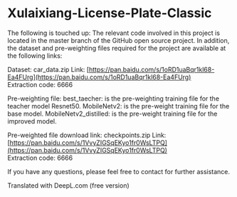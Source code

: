 # Xulaixiang-License-Plate-Classic
The following is touched up:
The relevant code involved in this project is located in the master branch of the GitHub open source project. In addition, the dataset and pre-weighting files required for the project are available at the following links:

Dataset: car_data.zip
Link: [https://pan.baidu.com/s/1oRD1uaBqr1kl68-Ea4FUrg](https://pan.baidu.com/s/1oRD1uaBqr1kl68-Ea4FUrg)  
Extraction code: 6666  

Pre-weighting file:
  best_taecher: is the pre-weighting training file for the teacher model Resnet50.
  MobileNetv2: is the pre-weight training file for the base model.
  MobileNetv2_distilled: is the pre-weight training file for the improved model.

 Pre-weighted file download link: checkpoints.zip
Link: [https://pan.baidu.com/s/1VvyZIGSqEKyo1fr0WsLTPQ](https://pan.baidu.com/s/1VvyZIGSqEKyo1fr0WsLTPQ)  
Extraction code: 6666  

If you have any questions, please feel free to contact for further assistance.

Translated with DeepL.com (free version)
